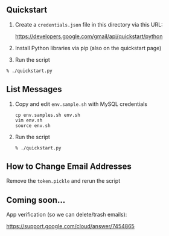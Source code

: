 ## Quickstart

1. Create a `credentials.json` file in this directory via this URL:

   https://developers.google.com/gmail/api/quickstart/python

1. Install Python libraries via pip (also on the quickstart page)

1. Run the script

```
% ./quickstart.py
```

## List Messages

1. Copy and edit `env.sample.sh` with MySQL credentials

   ```
   cp env.samples.sh env.sh
   vim env.sh
   source env.sh
   ```

1. Run the script

   ```
   % ./quickstart.py
   ```

## How to Change Email Addresses

Remove the `token.pickle` and rerun the script

## Coming soon...

App verification (so we can delete/trash emails):

https://support.google.com/cloud/answer/7454865
